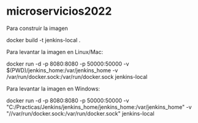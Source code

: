 # microservicios2022
Para construir la imagen

docker build -t jenkins-local .

Para levantar la imagen en Linux/Mac:

docker run -d -p 8080:8080 -p 50000:50000 -v $(PWD)/jenkins_home:/var/jenkins_home -v /var/run/docker.sock:/var/run/docker.sock jenkins-local
 
Para levantar la imagen en Windows:

docker run -d -p 8080:8080 -p 50000:50000 -v "C:/Practicas/Jenkins/jenkins_home/jenkins_home:/var/jenkins_home" -v "//var/run/docker.sock:/var/run/docker.sock" jenkins-local
